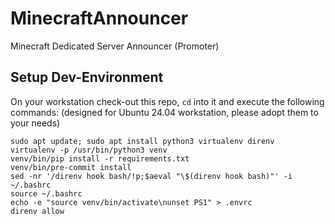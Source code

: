 # MinecraftAnnouncer
Minecraft Dedicated Server Announcer (Promoter)


## Setup Dev-Environment

On your workstation check-out this repo, `cd` into it and execute the following commands: (designed for Ubuntu 24.04 workstation, please adopt them to your needs)

```
sudo apt update; sudo apt install python3 virtualenv direnv
virtualenv -p /usr/bin/python3 venv
venv/bin/pip install -r requirements.txt
venv/bin/pre-commit install
sed -nr '/direnv hook bash/!p;$aeval "\$(direnv hook bash)"' -i ~/.bashrc
source ~/.bashrc
echo -e "source venv/bin/activate\nunset PS1" > .envrc
direnv allow
```

